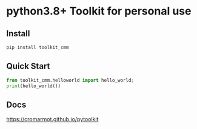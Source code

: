# python3.8+ Toolkit for personal use

## Install

```bash
pip install toolkit_cmm
```

## Quick Start

```py
from toolkit_cmm.helloworld import hello_world;
print(hello_world())
```

## Docs

<https://cromarmot.github.io/pytoolkit>
